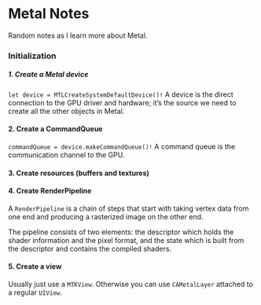 # Metal Notes

Random notes as I learn more about Metal.

### Initialization

##### 1. Create a Metal device
`let device = MTLCreateSystemDefaultDevice()!`
A device is the direct connection to the GPU driver and hardware; it’s the source we need to create all the other objects in Metal.

#### 2. Create a CommandQueue
`commandQueue = device.makeCommandQueue()!`
A command queue is the communication channel to the GPU.

#### 3. Create resources (buffers and textures)

#### 4. Create RenderPipeline
A `RenderPipeline` is a chain of steps that start with taking vertex data from one end and producing a rasterized image on the other end.

The pipeline consists of two elements: the descriptor which holds the shader information and the pixel format, and the state which is built from the descriptor and contains the compiled shaders.

#### 5. Create a view
Usually just use a `MTKView`. Otherwise you can use `CAMetalLayer` attached to a regular `UIView`.
